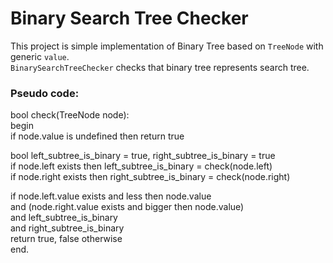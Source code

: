 # Binary Search Tree Checker

This project is simple implementation of Binary Tree based on `TreeNode` with generic `value`.   
`BinarySearchTreeChecker` checks that binary tree represents search tree.

### Pseudo code:

bool check(TreeNode node):  
begin  
if node.value is undefined then return true  

bool left_subtree_is_binary = true, right_subtree_is_binary = true  
if node.left exists then left_subtree_is_binary = check(node.left)  
if node.right exists then right_subtree_is_binary = check(node.right)  
  
if  node.left.value exists and less then node.value  
    and (node.right.value exists and bigger then node.value)  
    and left_subtree_is_binary  
    and right_subtree_is_binary  
    return true, false otherwise  
end.

